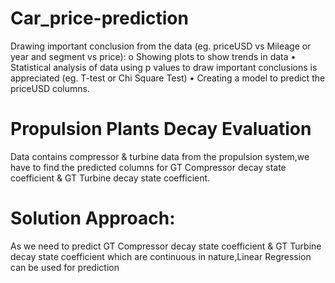 # Car_price-prediction
Drawing important conclusion from the data (eg. priceUSD vs Mileage or year and segment vs price): o Showing plots to show trends in data • Statistical analysis of data using p values to draw important conclusions is appreciated (eg. T-test or Chi Square Test) • Creating a model to predict the priceUSD columns.

# Propulsion Plants Decay Evaluation
Data contains compressor & turbine data from the propulsion system,we have to find the predicted columns for GT Compressor decay state coefficient & GT Turbine decay state coefficient.
# Solution Approach:
As we need to predict GT Compressor decay state coefficient & GT Turbine decay state coefficient which are continuous in nature,Linear Regression can be used for prediction
